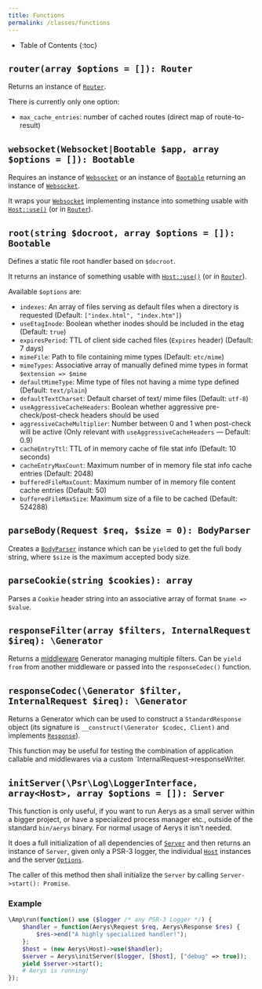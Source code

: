 ```yaml
---
title: Functions
permalink: /classes/functions
---
```


* Table of Contents
{:toc}

## `router(array $options = []): Router`

Returns an instance of [`Router`](router.md).

There is currently only one option:

- `max_cache_entries`: number of cached routes (direct map of route-to-result)

## `websocket(Websocket|Bootable $app, array $options = []): Bootable`

Requires an instance of [`Websocket`](websocket.md) or an instance of [`Bootable`](bootable.md) returning an instance of [`Websocket`](websocket.md).

It wraps your [`Websocket`](websocket.md) implementing instance into something usable with [`Host::use()`](host.md) (or in [`Router`](router.md)).

## `root(string $docroot, array $options = []): Bootable`

Defines a static file root handler based on `$docroot`.

It returns an instance of something usable with [`Host::use()`](host.md) (or in [`Router`](router.md)).

Available `$options` are:

- `indexes`: An array of files serving as default files when a directory is requested (Default: `["index.html", "index.htm"]`)
- `useEtagInode`: Boolean whether inodes should be included in the etag (Default: `true`)
- `expiresPeriod`: TTL of client side cached files (`Expires` header) (Default: 7 days)
- `mimeFile`: Path to file containing mime types (Default: `etc/mime`)
- `mimeTypes`: Associative array of manually defined mime types in format `$extension => $mime`
- `defaultMimeType`: Mime type of files not having a mime type defined (Default: `text/plain`)
- `defaultTextCharset`: Default charset of text/ mime files (Default: `utf-8`)
- `useAggressiveCacheHeaders`: Boolean whether aggressive pre-check/post-check headers should be used
- `aggressiveCacheMultiplier`: Number between 0 and 1 when post-check will be active (Only relevant with `useAggressiveCacheHeaders` &mdash; Default: 0.9)
- `cacheEntryTtl`: TTL of in memory cache of file stat info (Default: 10 seconds)
- `cacheEntryMaxCount`: Maximum number of in memory file stat info cache entries (Default: 2048)
- `bufferedFileMaxCount`: Maximum number of in memory file content cache entries (Default: 50)
- `bufferedFileMaxSize`: Maximum size of a file to be cached (Default: 524288)

## `parseBody(Request $req, $size = 0): BodyParser`

Creates a [`BodyParser`](bodyparser.md) instance which can be `yield`ed to get the full body string, where `$size` is the maximum accepted body size.

## `parseCookie(string $cookies): array`

Parses a `Cookie` header string into an associative array of format `$name => $value`.

## `responseFilter(array $filters, InternalRequest $ireq): \Generator`

Returns a [middleware](middleware.md) Generator managing multiple filters. Can be `yield from` from another middleware or passed into the `responseCodec()` function.

## `responseCodec(\Generator $filter, InternalRequest $ireq): \Generator`

Returns a Generator which can be used to construct a `StandardResponse` object (its signature is `__construct(\Generator $codec, Client)` and implements [`Response`](response.md)).

This function may be useful for testing the combination of application callable and middlewares via a custom `InternalRequest->responseWriter.

## `initServer(\Psr\Log\LoggerInterface, array<Host>, array $options = []): Server`

This function is only useful, if you want to run Aerys as a small server within a bigger project, or have a specialized process manager etc., outside of the standard `bin/aerys` binary. For normal usage of Aerys it isn't needed.

It does a full initialization of all dependencies of [`Server`](server.md) and then returns an instance of `Server`, given only a PSR-3 logger, the individual [`Host`](host.md) instances and the server [`Options`](options.md).

The caller of this method then shall initialize the `Server` by calling `Server->start(): Promise`.

### Example

```php
\Amp\run(function() use ($logger /* any PSR-3 Logger */) {
    $handler = function(Aerys\Request $req, Aerys\Response $res) {
        $res->end("A highly specialized handler!");
    };
    $host = (new Aerys\Host)->use($handler);
    $server = Aerys\initServer($logger, [$host], ["debug" => true]);
    yield $server->start();
    # Aerys is running!
});
```
